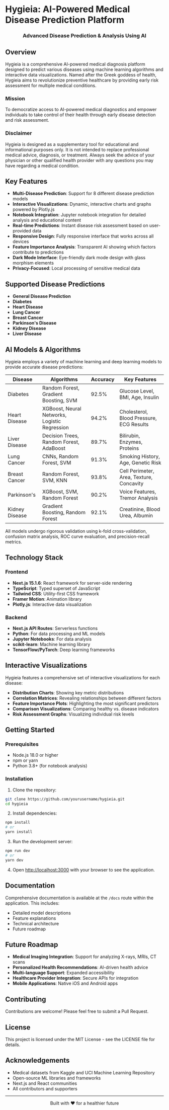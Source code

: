 # Hygieia: AI-Powered Medical Disease Prediction Platform

<div align="center">
  <h3>Advanced Disease Prediction & Analysis Using AI</h3>
</div>

## Overview

Hygieia is a comprehensive AI-powered medical diagnosis platform designed to predict various diseases using machine learning algorithms and interactive data visualizations. Named after the Greek goddess of health, Hygieia aims to revolutionize preventive healthcare by providing early risk assessment for multiple medical conditions.

### Mission

To democratize access to AI-powered medical diagnostics and empower individuals to take control of their health through early disease detection and risk assessment.

### Disclaimer

Hygieia is designed as a supplementary tool for educational and informational purposes only. It is not intended to replace professional medical advice, diagnosis, or treatment. Always seek the advice of your physician or other qualified health provider with any questions you may have regarding a medical condition.

## Key Features

- **Multi-Disease Prediction**: Support for 8 different disease prediction models
- **Interactive Visualizations**: Dynamic, interactive charts and graphs powered by Plotly.js
- **Notebook Integration**: Jupyter notebook integration for detailed analysis and educational content
- **Real-time Predictions**: Instant disease risk assessment based on user-provided data
- **Responsive Design**: Fully responsive interface that works across all devices
- **Feature Importance Analysis**: Transparent AI showing which factors contribute to predictions
- **Dark Mode Interface**: Eye-friendly dark mode design with glass morphism elements
- **Privacy-Focused**: Local processing of sensitive medical data

## Supported Disease Predictions

- **General Disease Prediction**
- **Diabetes**
- **Heart Disease**
- **Lung Cancer**
- **Breast Cancer**
- **Parkinson's Disease**
- **Kidney Disease**
- **Liver Disease**

## AI Models & Algorithms

Hygieia employs a variety of machine learning and deep learning models to provide accurate disease predictions:

| Disease | Algorithms | Accuracy | Key Features |
|---------|------------|----------|--------------|
| Diabetes | Random Forest, Gradient Boosting, SVM | 92.5% | Glucose Level, BMI, Age, Insulin |
| Heart Disease | XGBoost, Neural Networks, Logistic Regression | 94.2% | Cholesterol, Blood Pressure, ECG Results |
| Liver Disease | Decision Trees, Random Forest, AdaBoost | 89.7% | Bilirubin, Enzymes, Proteins |
| Lung Cancer | CNNs, Random Forest, SVM | 91.3% | Smoking History, Age, Genetic Risk |
| Breast Cancer | Random Forest, SVM, KNN | 93.8% | Cell Perimeter, Area, Texture, Concavity |
| Parkinson's | XGBoost, SVM, Random Forest | 90.2% | Voice Features, Tremor Analysis |
| Kidney Disease | Gradient Boosting, Random Forest | 92.1% | Creatinine, Blood Urea, Albumin |

All models undergo rigorous validation using k-fold cross-validation, confusion matrix analysis, ROC curve evaluation, and precision-recall metrics.

## Technology Stack

### Frontend
- **Next.js 15.1.6**: React framework for server-side rendering
- **TypeScript**: Typed superset of JavaScript
- **Tailwind CSS**: Utility-first CSS framework
- **Framer Motion**: Animation library
- **Plotly.js**: Interactive data visualization

### Backend
- **Next.js API Routes**: Serverless functions
- **Python**: For data processing and ML models
- **Jupyter Notebooks**: For data analysis
- **scikit-learn**: Machine learning library
- **TensorFlow/PyTorch**: Deep learning frameworks

## Interactive Visualizations

Hygieia features a comprehensive set of interactive visualizations for each disease:

- **Distribution Charts**: Showing key metric distributions
- **Correlation Matrices**: Revealing relationships between different factors
- **Feature Importance Plots**: Highlighting the most significant predictors
- **Comparison Visualizations**: Comparing healthy vs. disease indicators
- **Risk Assessment Graphs**: Visualizing individual risk levels

## Getting Started

### Prerequisites
- Node.js 18.0 or higher
- npm or yarn
- Python 3.8+ (for notebook analysis)

### Installation

1. Clone the repository:
```bash
git clone https://github.com/yourusername/hygieia.git
cd hygieia
```

2. Install dependencies:
```bash
npm install
# or
yarn install
```

3. Run the development server:
```bash
npm run dev
# or
yarn dev
```

4. Open [http://localhost:3000](http://localhost:3000) with your browser to see the application.

## Documentation

Comprehensive documentation is available at the `/docs` route within the application. This includes:
- Detailed model descriptions
- Feature explanations
- Technical architecture
- Future roadmap

## Future Roadmap

- **Medical Imaging Integration**: Support for analyzing X-rays, MRIs, CT scans
- **Personalized Health Recommendations**: AI-driven health advice
- **Multi-language Support**: Expanded accessibility
- **Healthcare Provider Integration**: Secure APIs for integration
- **Mobile Applications**: Native iOS and Android apps

## Contributing

Contributions are welcome! Please feel free to submit a Pull Request.

## License

This project is licensed under the MIT License - see the LICENSE file for details.

## Acknowledgements

- Medical datasets from Kaggle and UCI Machine Learning Repository
- Open-source ML libraries and frameworks
- Next.js and React communities
- All contributors and supporters

---

<div align="center">
  <p>Built with ❤️ for a healthier future</p>
</div>
